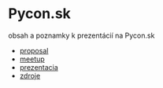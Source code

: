 # Pycon.sk
obsah a poznamky k prezentácií na Pycon.sk

* [proposal](http://gitlab.sjudeu.sk/sjudeu/meetup-demo/blob/master/proposal.md)
* [meetup](http://gitlab.sjudeu.sk/sjudeu/meetup-demo/blob/master/meetup.md)
* [prezentacia](http://gitlab.sjudeu.sk/sjudeu/meetup-demo/blob/master/prezentacia.md)
* [zdroje](http://gitlab.sjudeu.sk/sjudeu/meetup-demo/blob/master/zdroje.md)
